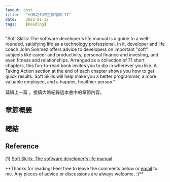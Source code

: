 ```yaml
---
layout: post
title:   "代碼之外的生存指南 II"
date:    2022-01-12
tags:    [Reading]
---
```


"Soft Skills: The software developer's life manual is a guide to a well-rounded, satisfying life as a technology professional. In it, developer and life coach John Sonmez offers advice to developers on important "soft" subjects like career and productivity, personal finance and investing, and even fitness and relationships. Arranged as a collection of 71 short chapters, this fun-to-read book invites you to dip in wherever you like. A Taking Action section at the end of each chapter shows you how to get quick results. Soft Skills will help make you a better programmer, a more valuable employee, and a happier, healthier person."

延續上一篇 ，接續大略紀錄這本書中的章節內容。


## 章節概要 ##



## 總結 ##


## Reference ##
[1] [Soft Skills: The software developer's life manual](https://www.amazon.com/Soft-Skills-software-developers-manual/dp/1617292397)

[softskills]:https://www.amazon.com/Soft-Skills-software-developers-manual/dp/1617292397 "https://www.amazon.com/Soft-Skills-software-developers-manual/dp/1617292397"

<p>**Thanks for reading! Feel free to leave the comments below or <a href="mailto:qazqazqaz850@gmail.com">email</a> to me. Any pieces of advice or discussions are always welcome. :)**</p>
